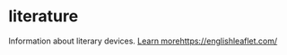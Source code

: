 # literature
Information about literary devices. [Learn more](https://englishleaflet.com/)https://englishleaflet.com/

